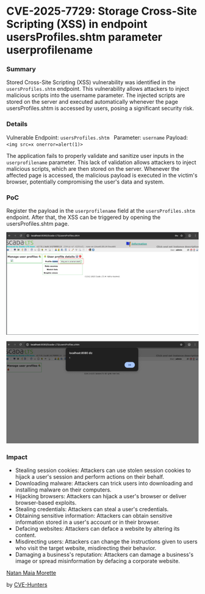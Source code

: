# CVE-2025-7729: Storage Cross-Site Scripting (XSS) in endpoint usersProfiles.shtm parameter userprofilename

### Summary
Stored Cross-Site Scripting (XSS) vulnerability was identified in the `usersProfiles.shtm` endpoint. This vulnerability allows attackers to inject malicious scripts into the username parameter. The injected scripts are stored on the server and executed automatically whenever the page usersProfiles.shtm  is accessed by users, posing a significant security risk.

### Details
Vulnerable Endpoint: `usersProfiles.shtm `
Parameter: `username`
Payload:` <img src=x onerror=alert(1)>`

The application fails to properly validate and sanitize user inputs in the `userprofilename` parameter. This lack of validation allows attackers to inject malicious scripts, which are then stored on the server. Whenever the affected page is accessed, the malicious payload is executed in the victim's browser, potentially compromising the user's data and system.

### PoC
Register the payload in the `userprofilename` field at the `usersProfiles.shtm ` endpoint. After that, the XSS can be triggered by opening the usersProfiles.shtm page.


![XSS PoC](/images/xss004.png)


![XSS PoC](/images/xss005.png)


### Impact

- Stealing session cookies: Attackers can use stolen session cookies to hijack a user's session and perform actions on their behalf.
- Downloading malware: Attackers can trick users into downloading and installing malware on their computers.
- Hijacking browsers: Attackers can hijack a user's browser or deliver browser-based exploits.
- Stealing credentials: Attackers can steal a user's credentials.
- Obtaining sensitive information: Attackers can obtain sensitive information stored in a user's account or in their browser.
- Defacing websites: Attackers can deface a website by altering its content.
- Misdirecting users: Attackers can change the instructions given to users who visit the target website, misdirecting their behavior.
- Damaging a business's reputation: Attackers can damage a business's image or spread misinformation by defacing a corporate website.

[Natan Maia Morette](https://nmmorette.github.io) 

by [CVE-Hunters](https://github.com/Sec-Dojo-Cyber-House/cve-hunters)

